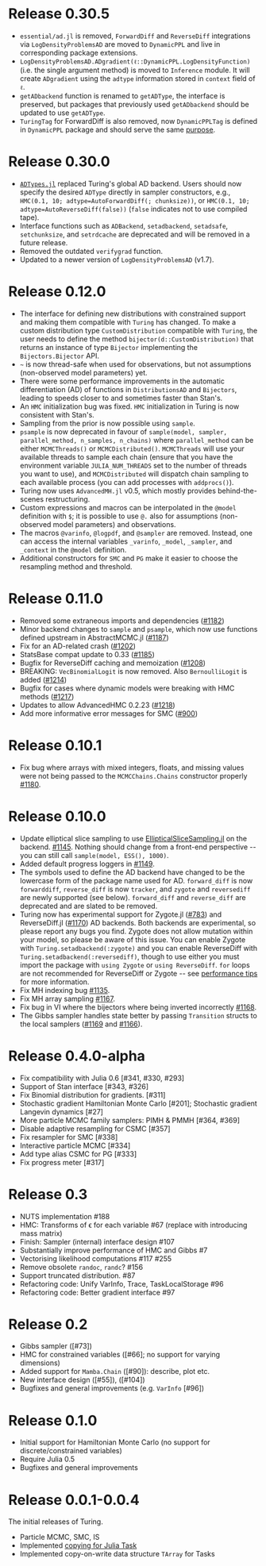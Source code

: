 # Release 0.30.5

  - `essential/ad.jl` is removed, `ForwardDiff` and `ReverseDiff` integrations via `LogDensityProblemsAD` are moved to `DynamicPPL` and live in corresponding package extensions.
  - `LogDensityProblemsAD.ADgradient(ℓ::DynamicPPL.LogDensityFunction)` (i.e. the single argument method) is moved to `Inference` module. It will create `ADgradient` using the `adtype` information stored in `context` field of `ℓ`.
  - `getADbackend` function is renamed to `getADType`, the interface is preserved, but packages that previously used `getADbackend` should be updated to use `getADType`.
  - `TuringTag` for ForwardDiff is also removed, now `DynamicPPLTag` is defined in `DynamicPPL` package and should serve the same [purpose](https://www.stochasticlifestyle.com/improved-forwarddiff-jl-stacktraces-with-package-tags/).

# Release 0.30.0

  - [`ADTypes.jl`](https://github.com/SciML/ADTypes.jl) replaced Turing's global AD backend. Users should now specify the desired `ADType` directly in sampler constructors, e.g., `HMC(0.1, 10; adtype=AutoForwardDiff(; chunksize))`, or `HMC(0.1, 10; adtype=AutoReverseDiff(false))` (`false` indicates not to use compiled tape).
  - Interface functions such as `ADBackend`, `setadbackend`, `setadsafe`, `setchunksize`, and `setrdcache` are deprecated and will be removed in a future release.
  - Removed the outdated `verifygrad` function.
  - Updated to a newer version of `LogDensityProblemsAD` (v1.7).

# Release 0.12.0

  - The interface for defining new distributions with constrained support and making them compatible with `Turing` has changed. To make a custom distribution type `CustomDistribution` compatible with `Turing`, the user needs to define the method `bijector(d::CustomDistribution)` that returns an instance of type `Bijector` implementing the `Bijectors.Bijector` API.
  - `~` is now thread-safe when used for observations, but not assumptions (non-observed model parameters) yet.
  - There were some performance improvements in the automatic differentiation (AD) of functions in `DistributionsAD` and `Bijectors`, leading to speeds closer to and sometimes faster than Stan's.
  - An `HMC` initialization bug was fixed. `HMC` initialization in Turing is now consistent with Stan's.
  - Sampling from the prior is now possible using `sample`.
  - `psample` is now deprecated in favour of `sample(model, sampler, parallel_method, n_samples, n_chains)` where `parallel_method` can be either `MCMCThreads()` or `MCMCDistributed()`. `MCMCThreads` will use your available threads to sample each chain (ensure that you have the environment variable `JULIA_NUM_THREADS` set to the number of threads you want to use), and `MCMCDistributed` will dispatch chain sampling to each available process (you can add processes with `addprocs()`).
  - Turing now uses `AdvancedMH.jl` v0.5, which mostly provides behind-the-scenes restructuring.
  - Custom expressions and macros can be interpolated in the `@model` definition with `$`; it is possible to use `@.` also for assumptions (non-observed model parameters) and observations.
  - The macros `@varinfo`, `@logpdf`, and `@sampler` are removed. Instead, one can access the internal variables `_varinfo`, `_model`, `_sampler`, and `_context` in the `@model` definition.
  - Additional constructors for `SMC` and `PG` make it easier to choose the resampling method and threshold.

# Release 0.11.0

  - Removed some extraneous imports and dependencies ([#1182](https://github.com/TuringLang/Turing.jl/pull/1182))
  - Minor backend changes to `sample` and `psample`, which now use functions defined upstream in AbstractMCMC.jl ([#1187](https://github.com/TuringLang/Turing.jl/pull/1187))
  - Fix for an AD-related crash ([#1202](https://github.com/TuringLang/Turing.jl/pull/1202))
  - StatsBase compat update to 0.33 ([#1185](https://github.com/TuringLang/Turing.jl/pull/1185))
  - Bugfix for ReverseDiff caching and memoization ([#1208](https://github.com/TuringLang/Turing.jl/pull/1208))
  - BREAKING: `VecBinomialLogit` is now removed. Also `BernoulliLogit` is added ([#1214](https://github.com/TuringLang/Turing.jl/pull/1214))
  - Bugfix for cases where dynamic models were breaking with HMC methods ([#1217](https://github.com/TuringLang/Turing.jl/pull/1217))
  - Updates to allow AdvancedHMC 0.2.23 ([#1218](https://github.com/TuringLang/Turing.jl/pull/1218))
  - Add more informative error messages for SMC ([#900](https://github.com/TuringLang/Turing.jl/pull/900))

# Release 0.10.1

  - Fix bug where arrays with mixed integers, floats, and missing values were not being passed to the `MCMCChains.Chains` constructor properly [#1180](https://github.com/TuringLang/Turing.jl/pull/1180).

# Release 0.10.0

  - Update elliptical slice sampling to use [EllipticalSliceSampling.jl](https://github.com/TuringLang/EllipticalSliceSampling.jl) on the backend. [#1145](https://github.com/TuringLang/Turing.jl/pull/1145). Nothing should change from a front-end perspective -- you can still call `sample(model, ESS(), 1000)`.
  - Added default progress loggers in [#1149](https://github.com/TuringLang/Turing.jl/pull/1149).
  - The symbols used to define the AD backend have changed to be the lowercase form of the package name used for AD. `forward_diff` is now `forwarddiff`, `reverse_diff` is now `tracker`, and `zygote` and `reversediff` are newly supported (see below). `forward_diff` and `reverse_diff` are deprecated and are slated to be removed.
  - Turing now has experimental support for Zygote.jl ([#783](https://github.com/TuringLang/Turing.jl/pull/783)) and ReverseDiff.jl ([#1170](https://github.com/TuringLang/Turing.jl/pull/1170)) AD backends. Both backends are experimental, so please report any bugs you find. Zygote does not allow mutation within your model, so please be aware of this issue. You can enable Zygote with `Turing.setadbackend(:zygote)` and you can enable ReverseDiff with `Turing.setadbackend(:reversediff)`, though to use either you must import the package with `using Zygote` or `using ReverseDiff`. `for` loops are not recommended for ReverseDiff or Zygote -- see [performance tips](https://turinglang.org/dev/docs/using-turing/performancetips#special-care-for-codetrackercode-and-codezygotecode) for more information.
  - Fix MH indexing bug [#1135](https://github.com/TuringLang/Turing.jl/pull/1135).
  - Fix MH array sampling [#1167](https://github.com/TuringLang/Turing.jl/pull/1167).
  - Fix bug in VI where the bijectors where being inverted incorrectly [#1168](https://github.com/TuringLang/Turing.jl/pull/1168).
  - The Gibbs sampler handles state better by passing `Transition` structs to the local samplers ([#1169](https://github.com/TuringLang/Turing.jl/pull/1169) and [#1166](https://github.com/TuringLang/Turing.jl/pull/1166)).

# Release 0.4.0-alpha

  - Fix compatibility with Julia 0.6 [#341, #330, #293]
  - Support of Stan interface [#343, #326]
  - Fix Binomial distribution for gradients. [#311]
  - Stochastic gradient Hamiltonian Monte Carlo [#201]; Stochastic gradient Langevin dynamics [#27]
  - More particle MCMC family samplers: PIMH & PMMH [#364, #369]
  - Disable adaptive resampling for CSMC [#357]
  - Fix resampler for SMC [#338]
  - Interactive particle MCMC [#334]
  - Add type alias CSMC for PG [#333]
  - Fix progress meter [#317]

# Release 0.3

  - NUTS implementation #188
  - HMC: Transforms of ϵ for each variable #67 (replace with introducing mass matrix)
  - Finish: Sampler (internal) interface design #107
  - Substantially improve performance of HMC and Gibbs #7
  - Vectorising likelihood computations #117 #255
  - Remove obsolete `randoc`, `randc`? #156
  - Support truncated distribution. #87
  - Refactoring code: Unify VarInfo, Trace, TaskLocalStorage #96
  - Refactoring code: Better gradient interface #97

# Release 0.2

  - Gibbs sampler ([#73])
  - HMC for constrained variables ([#66]; no support for varying dimensions)
  - Added support for `Mamba.Chain` ([#90]): describe, plot etc.
  - New interface design ([#55]), ([#104])
  - Bugfixes and general improvements (e.g. `VarInfo` [#96])

# Release 0.1.0

  - Initial support for Hamiltonian Monte Carlo (no support for discrete/constrained variables)
  - Require Julia 0.5
  - Bugfixes and general improvements

# Release 0.0.1-0.0.4

The initial releases of Turing.

  - Particle MCMC, SMC, IS
  - Implemented [copying for Julia Task](https://github.com/JuliaLang/julia/pull/15078)
  - Implemented copy-on-write data structure `TArray` for Tasks
